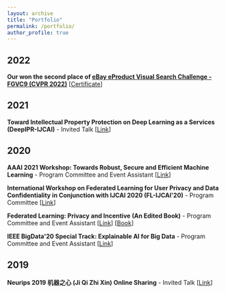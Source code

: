 ```yaml
---
layout: archive
title: "Portfolio"
permalink: /portfolio/
author_profile: true
---
```


2022
------
**Our won the second place of [eBay eProduct Visual Search Challenge - FGVC9 (CVPR 2022)](https://eval.ai/web/challenges/challenge-page/1541/overview)** \[[Certificate](/files/2nd-place-certificate-eproduct-fgvc9.pdf)\]


2021
------
**Toward Intellectual Property Protection on Deep Learning as a Services (DeepIPR-IJCAI)** - Invited Talk \[[Link](http://federated-learning.org/DeepIPR-IJCAI-2021/)\]

2020
------
**AAAI 2021 Workshop: Towards Robust, Secure and Efficient Machine Learning** - Program Committee and Event Assistant \[[Link](http://federated-learning.org/rseml2021/)\]

**International Workshop on Federated Learning for User Privacy and Data Confidentiality in Conjunction with IJCAI 2020 (FL-IJCAI'20)** - Program Committee \[[Link](http://fl-ijcai20.federated-learning.org/)\]

**Federated Learning: Privacy and Incentive (An Edited Book)** - Program Committee and Event Assistant \[[Link](http://www.federated-learning.org/FLPI/)\] \[[Book](https://www.springer.com/gp/book/9783030630751)\]

**IEEE BigData'20 Special Track: Explainable AI for Big Data** - Program Committee and Event Assistant \[[Link](https://www.cse.wustl.edu/~ychen/IEEE-XAI-2020/)\]

2019
------
**Neurips 2019 机器之心 (Ji Qi Zhi Xin) Online Sharing** - Invited Talk \[[Link](https://picture.iczhiku.com/weixin/message1574920220996.html)\]